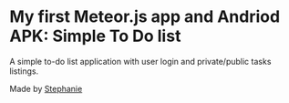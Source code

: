 # My first Meteor.js app and Andriod APK: Simple To Do list

A simple to-do list application with user login and private/public tasks listings.

Made by [Stephanie](http://newcodegirl.blogspot.com)